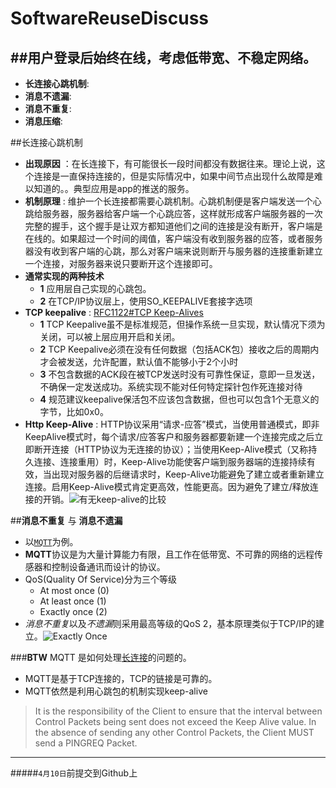 # SoftwareReuseDiscuss
##用户登录后始终在线，考虑低带宽、不稳定网络。
------------------
- **长连接心跳机制**:
- **消息不遗漏**:
- **消息不重复**:
- **消息压缩**:

##长连接心跳机制
  - **出现原因** ：在长连接下，有可能很长一段时间都没有数据往来。理论上说，这个连接是一直保持连接的，但是实际情况中，如果中间节点出现什么故障是难以知道的。。典型应用是app的推送的服务。
  - **机制原理** : 维护一个长连接都需要心跳机制。心跳机制便是客户端发送一个心跳给服务器，服务器给客户端一个心跳应答，这样就形成客户端服务器的一次完整的握手，这个握手是让双方都知道他们之间的连接是没有断开，客户端是在线的。如果超过一个时间的阈值，客户端没有收到服务器的应答，或者服务器没有收到客户端的心跳，那么对客户端来说则断开与服务器的连接重新建立一个连接，对服务器来说只要断开这个连接即可。
  - **通常实现的两种技术**
    - **1** 应用层自己实现的心跳包。
    - **2** 在TCP/IP协议层上，使用SO_KEEPALIVE套接字选项
  - **TCP keepalive** : [RFC1122#TCP Keep-Alives](https://tools.ietf.org/html/rfc1122#page-101)
    - **1** TCP Keepalive虽不是标准规范，但操作系统一旦实现，默认情况下须为关闭，可以被上层应用开启和关闭。
    - **2** TCP Keepalive必须在没有任何数据（包括ACK包）接收之后的周期内才会被发送，允许配置，默认值不能够小于2个小时
    - **3** 不包含数据的ACK段在被TCP发送时没有可靠性保证，意即一旦发送，不确保一定发送成功。系统实现不能对任何特定探针包作死连接对待
    - **4** 规范建议keepalive保活包不应该包含数据，但也可以包含1个无意义的字节，比如0x0。
  - **Http Keep-Alive** : HTTP协议采用“请求-应答”模式，当使用普通模式，即非KeepAlive模式时，每个请求/应答客户和服务器都要新建一个连接完成之后立即断开连接（HTTP协议为无连接的协议）；当使用Keep-Alive模式（又称持久连接、连接重用）时，Keep-Alive功能使客户端到服务器端的连接持续有效，当出现对服务器的后继请求时，Keep-Alive功能避免了建立或者重新建立连接。启用Keep-Alive模式肯定更高效，性能更高。因为避免了建立/释放连接的开销。![有无keep-alive的比较](https://www.byvoid.com/upload/wp/2011/07/450px-HTTP_persistent_connection.svg_.png)

##**消息不重复** 与 **消息不遗漏**
  - 以[`MQTT`](http://www.hivemq.com/blog/mqtt-essentials-part-6-mqtt-quality-of-service-levels)为例。
  - **MQTT**协议是为大量计算能力有限，且工作在低带宽、不可靠的网络的远程传感器和控制设备通讯而设计的协议。
  - QoS(Quality Of Service)分为三个等级
    - At most once (0)
    - At least once (1)
    - Exactly once (2)
  - *消息不重复*以及*不遗漏*则采用最高等级的QoS 2，基本原理类似于TCP/IP的建立。![Exactly Once](http://www.hivemq.com/wp-content/uploads/publish_qos2_flow.png)

###**BTW** MQTT 是如何处理[长连接](http://www.hivemq.com/blog/mqtt-essentials-part-10-alive-client-take-over)的问题的。
  - MQTT是基于TCP连接的，TCP的链接是可靠的。
  - MQTT依然是利用心跳包的机制实现keep-alive
> It is the responsibility of the Client to ensure that the interval between Control Packets being sent does not exceed the Keep Alive value. In the absence of sending any other Control Packets, the Client MUST send a PINGREQ Packet.
--------------------------
#####`4月10日`前提交到Github上
